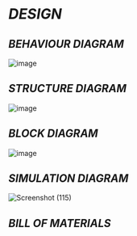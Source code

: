 # *DESIGN*


## *BEHAVIOUR DIAGRAM*
![image](https://user-images.githubusercontent.com/94180547/144368514-5e8e87e1-e036-4ced-845b-21e99ac74d11.png)

## *STRUCTURE DIAGRAM*
![image](https://user-images.githubusercontent.com/94180547/144373467-2c080b93-7b34-4711-9831-f8af5f7d8be8.png)


## *BLOCK DIAGRAM*
![image](https://user-images.githubusercontent.com/94180547/144369221-1c873244-7597-43ac-9130-efb9e92bed0e.png)


## *SIMULATION DIAGRAM*
![Screenshot (115)](https://user-images.githubusercontent.com/94180547/144373741-52e00c9e-33d4-4bf9-a547-c56397f252dd.png)


##  *BILL OF MATERIALS*
